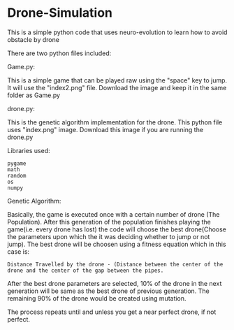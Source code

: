 # Drone-Simulation
This is a simple python code that uses neuro-evolution to learn how to avoid obstacle by drone

There are two python files included:

Game.py:

This is a simple game that can be played raw using the "space" key to jump.
It will use the "index2.png" file. Download the image and keep it in the same folder as Game.py

drone.py:

This is the genetic algorithm implementation for the drone.
This python file uses "index.png" image. Download this image if you are running the drone.py

Libraries used:

    pygame
    math
    random
    os
    numpy
    
Genetic Algorithm:

Basically, the game is executed once with a certain number of drone (The Population). After this generation of the population finishes playing the game(i.e. every drone has lost) the code will choose the best drone(Choose the parameters upon which the it was deciding whether to jump or not jump). The best drone will be choosen using a fitness equation which in this case is:
    
    Distance Travelled by the drone - (Distance between the center of the drone and the center of the gap between the pipes.

After the best drone parameters are selected, 10% of the drone in the next generation will be same as the best drone of previous generation. The remaining 90% of the drone would be created using mutation.

The process repeats until and unless you get a near perfect drone, if not perfect.
